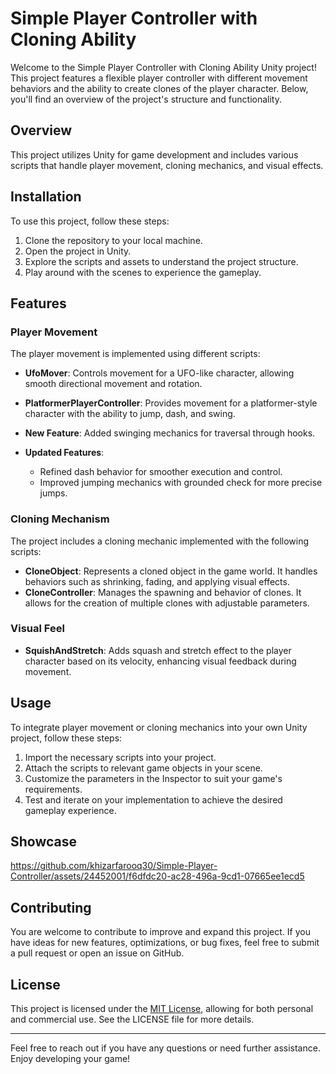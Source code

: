 # Simple Player Controller with Cloning Ability

Welcome to the Simple Player Controller with Cloning Ability Unity project! This project features a flexible player controller with different movement behaviors and the ability to create clones of the player character. Below, you'll find an overview of the project's structure and functionality.

## Overview

This project utilizes Unity for game development and includes various scripts that handle player movement, cloning mechanics, and visual effects.

## Installation

To use this project, follow these steps:

1. Clone the repository to your local machine.
2. Open the project in Unity.
3. Explore the scripts and assets to understand the project structure.
4. Play around with the scenes to experience the gameplay.

## Features

### Player Movement

The player movement is implemented using different scripts:
- **UfoMover**: Controls movement for a UFO-like character, allowing smooth directional movement and rotation.
  
- **PlatformerPlayerController**: Provides movement for a platformer-style character with the ability to jump, dash, and swing.
- **New Feature**: Added swinging mechanics for traversal through hooks.
- **Updated Features**:
  - Refined dash behavior for smoother execution and control.
  - Improved jumping mechanics with grounded check for more precise jumps.
 

### Cloning Mechanism

The project includes a cloning mechanic implemented with the following scripts:

- **CloneObject**: Represents a cloned object in the game world. It handles behaviors such as shrinking, fading, and applying visual effects.
- **CloneController**: Manages the spawning and behavior of clones. It allows for the creation of multiple clones with adjustable parameters.

### Visual Feel

- **SquishAndStretch**: Adds squash and stretch effect to the player character based on its velocity, enhancing visual feedback during movement.

## Usage

To integrate player movement or cloning mechanics into your own Unity project, follow these steps:

1. Import the necessary scripts into your project.
2. Attach the scripts to relevant game objects in your scene.
3. Customize the parameters in the Inspector to suit your game's requirements.
4. Test and iterate on your implementation to achieve the desired gameplay experience.

## Showcase

https://github.com/khizarfarooq30/Simple-Player-Controller/assets/24452001/f6dfdc20-ac28-496a-9cd1-07665ee1ecd5

## Contributing

You are welcome to contribute to improve and expand this project. If you have ideas for new features, optimizations, or bug fixes, feel free to submit a pull request or open an issue on GitHub.

## License

This project is licensed under the [MIT License](LICENSE), allowing for both personal and commercial use. See the LICENSE file for more details.

---

Feel free to reach out if you have any questions or need further assistance. Enjoy developing your game!
